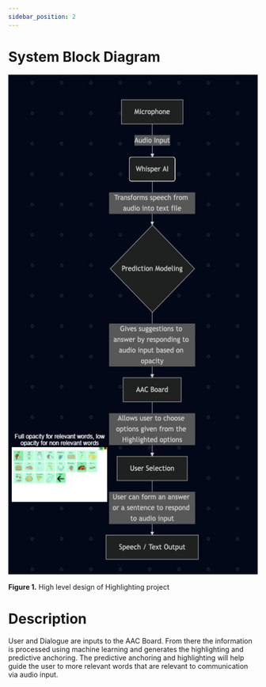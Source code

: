 ```yaml
---
sidebar_position: 2
---
```



# System Block Diagram


<img width="921" height="1010" alt="System_Block_Diagram" src="documentation\docs\requirements\updatedDiagram.jpg" />






**Figure 1.** High level design of Highlighting project


# Description
User and Dialogue are inputs to the AAC Board. From there the information is processed using machine learning and generates the highlighting and predictive anchoring. The predictive anchoring and highlighting will help guide the user to more relevant words that are relevant to communication via audio input.


